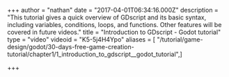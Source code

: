 +++
author = "nathan"
date = "2017-04-01T06:34:16.000Z"
description = "This tutorial gives a quick overview of GDscript and its basic syntax, including variables, conditions, loops, and functions. Other features will be covered in future videos."
title = "Introduction to GDscript - Godot tutorial"
type = "video"
videoid = "K5-5j4H4Ypo"
aliases = [ "/tutorial/game-design/godot/30-days-free-game-creation-tutorial/chapter1/1_introduction_to_gdscript__godot_tutorial",]

+++
